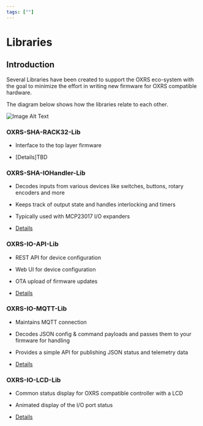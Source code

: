 ```yaml
---
tags: [""]
---
```

# Libraries

## Introduction
Several Libraries have been created to support the OXRS eco-system with the goal to minimize the effort in writing new firmware for OXRS compatible hardware.

The diagram below shows how the libraries relate to each other.

![Image Alt Text](/images/OXRS-SW-Structure.jpg)


### OXRS-SHA-RACK32-Lib
- Interface to the top layer firmware

- [Details]TBD

### OXRS-SHA-IOHandler-Lib
- Decodes inputs from various devices like switches, buttons, rotary encoders and more
- Keeps track of output state and handles interlocking and timers
- Typically used with MCP23017 I/O expanders

- [Details](/docs/libraries/esp32-io-handler-library.html)


### OXRS-IO-API-Lib
- REST API for device configuration
- Web UI for device configuration
- OTA upload of firmware updates

- [Details](/docs/libraries/esp32-api-library.html)


### OXRS-IO-MQTT-Lib
- Maintains MQTT connection
- Decodes JSON config & command payloads and passes them to your firmware for handling
- Provides a simple API for publishing JSON status and telemetry data

- [Details](/docs/libraries/esp32-mqtt-library.html)


### OXRS-IO-LCD-Lib
- Common status display for OXRS compatible controller with a LCD
- Animated display of the I/O port status

- [Details](/docs/libraries/esp32-lcd-library.html)

